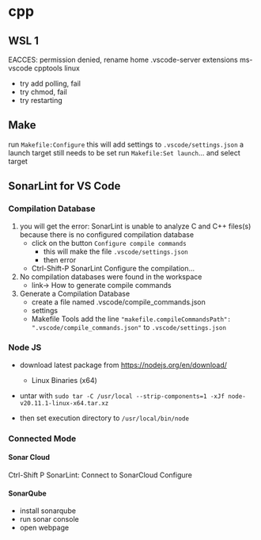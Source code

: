 # cpp

## WSL 1

EACCES: permission denied, rename home .vscode-server extensions ms-vscode cpptools linux

* try add polling, fail
* try chmod, fail
* try restarting

## Make

run `Makefile:Configure`
this will add settings to `.vscode/settings.json`
a launch target still needs to be set
run `Makefile:Set launch`... and select target

## SonarLint for VS Code

### Compilation Database

1. you will get the error:
   SonarLint is unable to analyze C and C++ files(s) because there is no configured compilation database
   * click on the button `Configure compile commands`
      * this will make the file `.vscode/settings.json`
      * then error
   * Ctrl-Shift-P SonarLint Configure the compilation...
3. No compilation databases were found in the workspace
   * link-> How to generate compile commands
4. Generate a Compilation Database   
   * create a file named .vscode/compile_commands.json 
   * settings
   * Makefile Tools
      add the line
      `"makefile.compileCommandsPath": ".vscode/compile_commands.json"`
      to `.vscode/settings.json`

### Node JS

* download latest package from <https://nodejs.org/en/download/>
  * Linux Binaries (x64)

* untar with `sudo tar -C /usr/local --strip-components=1 -xJf node-v20.11.1-linux-x64.tar.xz`
* then set execution directory to `/usr/local/bin/node`

### Connected Mode

#### Sonar Cloud

Ctrl-Shift P
SonarLint: Connect to SonarCloud
Configure

#### SonarQube

* install sonarqube
* run sonar console
* open webpage
